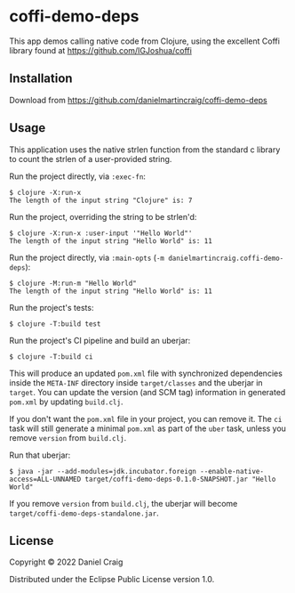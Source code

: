 # coffi-demo-deps

This app demos calling native code from Clojure, using the excellent Coffi library found at https://github.com/IGJoshua/coffi

## Installation

Download from https://github.com/danielmartincraig/coffi-demo-deps

## Usage

This application uses the native strlen function from the standard c library to count the strlen of a user-provided string.

Run the project directly, via `:exec-fn`:

    $ clojure -X:run-x
    The length of the input string "Clojure" is: 7

Run the project, overriding the string to be strlen'd:

    $ clojure -X:run-x :user-input '"Hello World"'
    The length of the input string "Hello World" is: 11

Run the project directly, via `:main-opts` (`-m danielmartincraig.coffi-demo-deps`):

    $ clojure -M:run-m "Hello World"
    The length of the input string "Hello World" is: 11

Run the project's tests:

    $ clojure -T:build test

Run the project's CI pipeline and build an uberjar:

    $ clojure -T:build ci

This will produce an updated `pom.xml` file with synchronized dependencies inside the `META-INF`
directory inside `target/classes` and the uberjar in `target`. You can update the version (and SCM tag)
information in generated `pom.xml` by updating `build.clj`.

If you don't want the `pom.xml` file in your project, you can remove it. The `ci` task will
still generate a minimal `pom.xml` as part of the `uber` task, unless you remove `version`
from `build.clj`.

Run that uberjar:

    $ java -jar --add-modules=jdk.incubator.foreign --enable-native-access=ALL-UNNAMED target/coffi-demo-deps-0.1.0-SNAPSHOT.jar "Hello World"

If you remove `version` from `build.clj`, the uberjar will become `target/coffi-demo-deps-standalone.jar`.

## License

Copyright © 2022 Daniel Craig

Distributed under the Eclipse Public License version 1.0.
